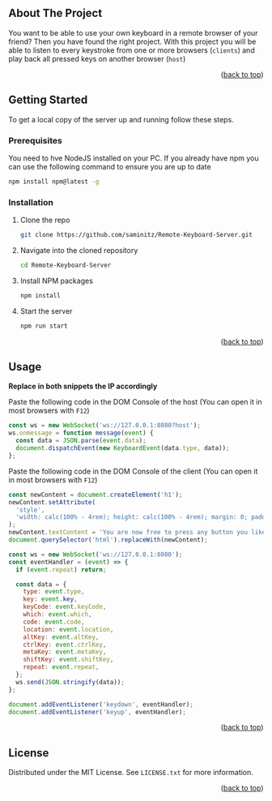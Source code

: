 <!-- ABOUT THE PROJECT -->
## About The Project

You want to be able to use your own keyboard in a remote browser of your friend?
Then you have found the right project.
With this project you will be able to listen to every keystroke from one or more browsers (`clients`) and play back all pressed keys on another browser (`host`)

<p align="right">(<a href="#readme-top">back to top</a>)</p>


<!-- GETTING STARTED -->
## Getting Started

To get a local copy of the server up and running follow these steps.

### Prerequisites

You need to hve NodeJS installed on your PC. If you already have npm you can use the following command to ensure you are up to date

  ```sh
  npm install npm@latest -g
  ```

### Installation

1. Clone the repo
   ```sh
   git clone https://github.com/saminitz/Remote-Keyboard-Server.git
   ```
2. Navigate into the cloned repository
    ```sh
    cd Remote-Keyboard-Server
    ```
3. Install NPM packages
   ```sh
   npm install
   ```
4. Start the server
   ```sh
   npm run start
   ```

<p align="right">(<a href="#readme-top">back to top</a>)</p>



<!-- USAGE EXAMPLES -->
## Usage

**Replace in both snippets the IP accordingly**

Paste the following code in the DOM Console of the host (You can open it in most browsers with `F12`)
```js
const ws = new WebSocket('ws://127.0.0.1:8080?host');
ws.onmessage = function message(event) {
  const data = JSON.parse(event.data);
  document.dispatchEvent(new KeyboardEvent(data.type, data));
};
```


Paste the following code in the DOM Console of the client (You can open it in most browsers with `F12`)
```js
const newContent = document.createElement('h1');
newContent.setAttribute(
  'style',
  'width: calc(100% - 4rem); height: calc(100% - 4rem); margin: 0; padding: 2rem; display: flex; justify-content: center; align-items: center; color: white; background-color: #35363a; font-family: monospace;'
);
newContent.textContent = 'You are now free to press any button you like :)';
document.querySelector('html').replaceWith(newContent);

const ws = new WebSocket('ws://127.0.0.1:8080');
const eventHandler = (event) => {
  if (event.repeat) return;

  const data = {
    type: event.type,
    key: event.key,
    keyCode: event.keyCode,
    which: event.which,
    code: event.code,
    location: event.location,
    altKey: event.altKey,
    ctrlKey: event.ctrlKey,
    metaKey: event.metaKey,
    shiftKey: event.shiftKey,
    repeat: event.repeat,
  };
  ws.send(JSON.stringify(data));
};

document.addEventListener('keydown', eventHandler);
document.addEventListener('keyup', eventHandler);
```

<p align="right">(<a href="#readme-top">back to top</a>)</p>



<!-- LICENSE -->
## License

Distributed under the MIT License. See `LICENSE.txt` for more information.

<p align="right">(<a href="#readme-top">back to top</a>)</p>


[Node.js]: https://img.shields.io/badge/NodeJS-20232A?style=for-the-badge&logo=nodedotjs
[NodeJS-url]: https://nodejs.org/